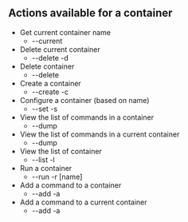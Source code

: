 ## Actions available for a container
* Get current container name
   * --current
* Delete current container
   * --delete -d
* Delete container
   * --delete <name>
* Create a container
   * --create -c <name>
* Configure a container (based on name)
   * --set -s <name>
* View the list of commands in a container
   * --dump <name>
* View the list of commands in a current container
   * --dump
* View the list of container
   * --list -l
* Run a container
   * --run -r [name]
* Add a command to a container
   * --add -a <name>
* Add a command to a current container
   * --add -a

